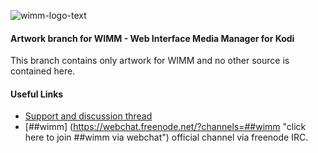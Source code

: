 ![wimm-logo-text](https://github.com/slash2009/XWMM/blob/master/resources/images/wimm-text-black-simple-no_bg.png)

#### Artwork branch for WIMM - Web Interface Media Manager for Kodi

This branch contains only artwork for WIMM and no other source is contained here.

#### Useful Links
* [Support and discussion thread](http://forum.kodi.tv/showthread.php?tid=188839 "Support and discussion forum thread")
* [##wimm] (https://webchat.freenode.net/?channels=##wimm "click here to join ##wimm via webchat") official channel via freenode IRC.
